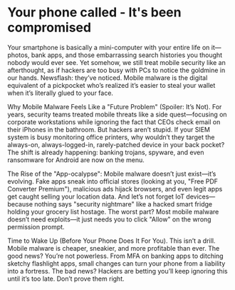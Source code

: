 # Your phone called - It's been compromised

Your smartphone is basically a mini-computer with your entire life on it—photos, bank apps, and those embarrassing search histories you thought nobody would ever see. Yet somehow, we still treat mobile security like an afterthought, as if hackers are too busy with PCs to notice the goldmine in our hands. Newsflash: they’ve noticed. Mobile malware is the digital equivalent of a pickpocket who’s realized it’s easier to steal your wallet when it’s literally glued to your face.

Why Mobile Malware Feels Like a "Future Problem" (Spoiler: It’s Not). For years, security teams treated mobile threats like a side quest—focusing on corporate workstations while ignoring the fact that CEOs check email on their iPhones in the bathroom. But hackers aren’t stupid. If your SIEM system is busy monitoring office printers, why wouldn’t they target the always-on, always-logged-in, rarely-patched device in your back pocket? The shift is already happening: banking trojans, spyware, and even ransomware for Android are now on the menu.

The Rise of the "App-ocalypse": Mobile malware doesn’t just exist—it’s evolving. Fake apps sneak into official stores (looking at you, "Free PDF Converter Premium"), malicious ads hijack browsers, and even legit apps get caught selling your location data. And let’s not forget IoT devices—because nothing says "security nightmare" like a hacked smart fridge holding your grocery list hostage. The worst part? Most mobile malware doesn’t need exploits—it just needs you to click "Allow" on the wrong permission prompt.

Time to Wake Up (Before Your Phone Does It For You). This isn’t a drill. Mobile malware is cheaper, sneakier, and more profitable than ever. The good news? You’re not powerless. From MFA on banking apps to ditching sketchy flashlight apps, small changes can turn your phone from a liability into a fortress. The bad news? Hackers are betting you’ll keep ignoring this until it’s too late. Don’t prove them right.